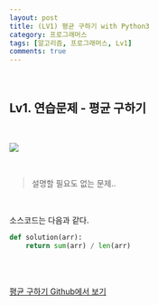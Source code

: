 ```yaml
---
layout: post
title: (LV1) 평균 구하기 with Python3
category: 프로그래머스
tags: [알고리즘, 프로그래머스, Lv1]
comments: true
---
```


<br>

## Lv1. 연습문제 - 평균 구하기

<br>



![](https://i.imgur.com/hntfkQS.png)

<br>

> 설명할 필요도 없는 문제..

<br>

소스코드는 다음과 같다.

```python
def solution(arr):
    return sum(arr) / len(arr)
```



<br>

<br>

[평균 구하기 Github에서 보기](https://github.com/ljh9601/BOJ-Programmers/blob/master/Programmers/Lv1/평균%20구하기.py)

<br>
